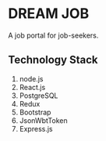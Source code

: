 # DREAM JOB
A job portal for job-seekers.

## Technology Stack
1. node.js
2. React.js
3. PostgreSQL
4. Redux
5. Bootstrap
6. JsonWbtToken
7. Express.js
